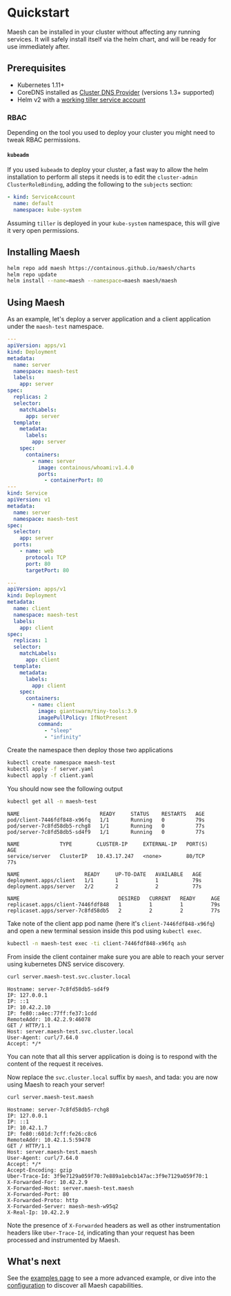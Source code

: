 # Quickstart

Maesh can be installed in your cluster without affecting any running services.
It will safely install itself via the helm chart, and will be ready for use immediately after.

## Prerequisites

- Kubernetes 1.11+
- CoreDNS installed as [Cluster DNS Provider](https://kubernetes.io/docs/tasks/administer-cluster/dns-custom-nameservers/) (versions 1.3+ supported)
- Helm v2 with a [working tiller service account](https://helm.sh/docs/using_helm/#installing-tiller)

### RBAC

Depending on the tool you used to deploy your cluster you might need
to tweak RBAC permissions.

#### `kubeadm`

If you used `kubeadm` to deploy your cluster, a fast way to allow the
helm installation to perform all steps it needs is to edit the
`cluster-admin` `ClusterRoleBinding`, adding the following to the
`subjects` section:

```yaml
- kind: ServiceAccount
  name: default
  namespace: kube-system
```

Assuming `tiller` is deployed in your `kube-system` namespace, this will
give it very open permissions.

## Installing Maesh

```bash tab="Command"
helm repo add maesh https://containous.github.io/maesh/charts
helm repo update
helm install --name=maesh --namespace=maesh maesh/maesh
```

## Using Maesh

As an example, let's deploy a server application and a client application under the `maesh-test` namespace.

```yaml tab="server.yaml"
---
apiVersion: apps/v1
kind: Deployment
metadata:
  name: server
  namespace: maesh-test
  labels:
    app: server
spec:
  replicas: 2
  selector:
    matchLabels:
      app: server
  template:
    metadata:
      labels:
        app: server
    spec:
      containers:
        - name: server
          image: containous/whoami:v1.4.0
          ports:
            - containerPort: 80
---
kind: Service
apiVersion: v1
metadata:
  name: server
  namespace: maesh-test
spec:
  selector:
    app: server
  ports:
    - name: web
      protocol: TCP
      port: 80
      targetPort: 80
```

```yaml tab="client.yaml"
---
apiVersion: apps/v1
kind: Deployment
metadata:
  name: client
  namespace: maesh-test
  labels:
    app: client
spec:
  replicas: 1
  selector:
    matchLabels:
      app: client
  template:
    metadata:
      labels:
        app: client
    spec:
      containers:
        - name: client
          image: giantswarm/tiny-tools:3.9
          imagePullPolicy: IfNotPresent
          command:
            - "sleep"
            - "infinity"
```

Create the namespace then deploy those two applications

```bash
kubectl create namespace maesh-test
kubectl apply -f server.yaml
kubectl apply -f client.yaml
```

You should now see the following output

```bash tab="Command"
kubectl get all -n maesh-test
```

```text tab="Expected output"
NAME                          READY     STATUS    RESTARTS   AGE
pod/client-7446fdf848-x96fq   1/1       Running   0          79s
pod/server-7c8fd58db5-rchg8   1/1       Running   0          77s
pod/server-7c8fd58db5-sd4f9   1/1       Running   0          77s

NAME             TYPE        CLUSTER-IP     EXTERNAL-IP   PORT(S)   AGE
service/server   ClusterIP   10.43.17.247   <none>        80/TCP    77s

NAME                     READY     UP-TO-DATE   AVAILABLE   AGE
deployment.apps/client   1/1       1            1           79s
deployment.apps/server   2/2       2            2           77s

NAME                                DESIRED   CURRENT   READY     AGE
replicaset.apps/client-7446fdf848   1         1         1         79s
replicaset.apps/server-7c8fd58db5   2         2         2         77s
```

Take note of the client app pod name (here it's `client-7446fdf848-x96fq`) and open a new terminal session inside this pod using `kubectl exec`.

```bash
kubectl -n maesh-test exec -ti client-7446fdf848-x96fq ash
```

From inside the client container make sure you are able to reach your server using kubernetes DNS service discovery.

```bash tab="Command"
curl server.maesh-test.svc.cluster.local
```

```test tab="Expected Output"
Hostname: server-7c8fd58db5-sd4f9
IP: 127.0.0.1
IP: ::1
IP: 10.42.2.10
IP: fe80::a4ec:77ff:fe37:1cdd
RemoteAddr: 10.42.2.9:46078
GET / HTTP/1.1
Host: server.maesh-test.svc.cluster.local
User-Agent: curl/7.64.0
Accept: */*
```

You can note that all this server application is doing is to respond with the content of the request it receives.

Now replace the `svc.cluster.local` suffix by `maesh`, and tada: you are now using Maesh to reach your server!

```bash tab="Command"
curl server.maesh-test.maesh
```

```test tab="Expected Output"
Hostname: server-7c8fd58db5-rchg8
IP: 127.0.0.1
IP: ::1
IP: 10.42.1.7
IP: fe80::601d:7cff:fe26:c8c6
RemoteAddr: 10.42.1.5:59478
GET / HTTP/1.1
Host: server.maesh-test.maesh
User-Agent: curl/7.64.0
Accept: */*
Accept-Encoding: gzip
Uber-Trace-Id: 3f9e7129a059f70:7e889a1ebcb147ac:3f9e7129a059f70:1
X-Forwarded-For: 10.42.2.9
X-Forwarded-Host: server.maesh-test.maesh
X-Forwarded-Port: 80
X-Forwarded-Proto: http
X-Forwarded-Server: maesh-mesh-w95q2
X-Real-Ip: 10.42.2.9
```

Note the presence of `X-Forwarded` headers as well as other instrumentation headers like `Uber-Trace-Id`, indicating than your request has been processed and instrumented by Maesh.

## What's next

See the [examples page](examples.md) to see a more advanced example, or dive into the [configuration](configuration.md) to discover all Maesh capabilities.
